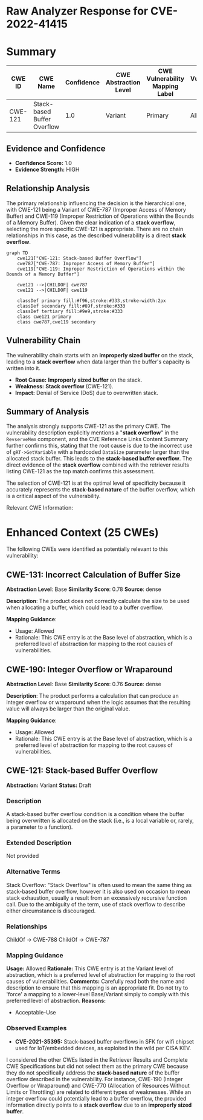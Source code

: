 # Raw Analyzer Response for CVE-2022-41415

# Summary
| CWE ID | CWE Name | Confidence | CWE Abstraction Level | CWE Vulnerability Mapping Label | CWE-Vulnerability Mapping Notes |
|---|---|---|---|---|---|
| CWE-121 | Stack-based Buffer Overflow | 1.0 | Variant | Primary | Allowed |

## Evidence and Confidence

*   **Confidence Score:** 1.0
*   **Evidence Strength:** HIGH

## Relationship Analysis
The primary relationship influencing the decision is the hierarchical one, with CWE-121 being a Variant of CWE-787 (Improper Access of Memory Buffer) and CWE-119 (Improper Restriction of Operations within the Bounds of a Memory Buffer). Given the clear indication of a **stack overflow**, selecting the more specific CWE-121 is appropriate. There are no chain relationships in this case, as the described vulnerability is a direct **stack overflow**.

```mermaid
graph TD
    cwe121["CWE-121: Stack-based Buffer Overflow"]
    cwe787["CWE-787: Improper Access of Memory Buffer"]
    cwe119["CWE-119: Improper Restriction of Operations within the Bounds of a Memory Buffer"]
    
    cwe121 -->|CHILDOF| cwe787
    cwe121 -->|CHILDOF| cwe119
    
    classDef primary fill:#f96,stroke:#333,stroke-width:2px
    classDef secondary fill:#69f,stroke:#333
    classDef tertiary fill:#9e9,stroke:#333
    class cwe121 primary
    class cwe787,cwe119 secondary
```

## Vulnerability Chain
The vulnerability chain starts with an **improperly sized buffer** on the stack, leading to a **stack overflow** when data larger than the buffer's capacity is written into it.
  - **Root Cause:** **Improperly sized buffer** on the stack.
  - **Weakness:** **Stack overflow** (CWE-121).
  - **Impact:** Denial of Service (DoS) due to overwritten stack.

## Summary of Analysis
The analysis strongly supports CWE-121 as the primary CWE. The vulnerability description explicitly mentions a "**stack overflow**" in the `RevserveMem` component, and the CVE Reference Links Content Summary further confirms this, stating that the root cause is due to the incorrect use of `gRT->GetVariable` with a hardcoded `DataSize` parameter larger than the allocated stack buffer. This leads to the **stack-based buffer overflow**. The direct evidence of the **stack overflow** combined with the retriever results listing CWE-121 as the top match confirms this assessment.

The selection of CWE-121 is at the optimal level of specificity because it accurately represents the **stack-based nature** of the buffer overflow, which is a critical aspect of the vulnerability.

Relevant CWE Information:

# Enhanced Context (25 CWEs)
The following CWEs were identified as potentially relevant to this vulnerability:

## CWE-131: Incorrect Calculation of Buffer Size
**Abstraction Level**: Base
**Similarity Score**: 0.78
**Source**: dense

**Description**:
The product does not correctly calculate the size to be used when allocating a buffer, which could lead to a buffer overflow.

**Mapping Guidance**:
- Usage: Allowed
- Rationale: This CWE entry is at the Base level of abstraction, which is a preferred level of abstraction for mapping to the root causes of vulnerabilities.

## CWE-190: Integer Overflow or Wraparound
**Abstraction Level**: Base
**Similarity Score**: 0.76
**Source**: dense

**Description**:
The product performs a calculation that can produce an integer overflow or wraparound when the logic assumes that the resulting value will always be larger than the original value.

**Mapping Guidance**:
- Usage: Allowed
- Rationale: This CWE entry is at the Base level of abstraction, which is a preferred level of abstraction for mapping to the root causes of vulnerabilities.

## CWE-121: Stack-based Buffer Overflow
**Abstraction:** Variant
**Status:** Draft

### Description
A stack-based buffer overflow condition is a condition where the buffer being overwritten is allocated on the stack (i.e., is a local variable or, rarely, a parameter to a function).

### Extended Description
Not provided

### Alternative Terms
Stack Overflow: "Stack Overflow" is often used to mean the same thing as stack-based buffer overflow, however it is also used on occasion to mean stack exhaustion, usually a result from an excessively recursive function call. Due to the ambiguity of the term, use of stack overflow to describe either circumstance is discouraged.

### Relationships
ChildOf -> CWE-788
ChildOf -> CWE-787

### Mapping Guidance
**Usage:** Allowed
**Rationale:** This CWE entry is at the Variant level of abstraction, which is a preferred level of abstraction for mapping to the root causes of vulnerabilities.
**Comments:** Carefully read both the name and description to ensure that this mapping is an appropriate fit. Do not try to 'force' a mapping to a lower-level Base/Variant simply to comply with this preferred level of abstraction.
**Reasons:**
- Acceptable-Use

### Observed Examples
- **CVE-2021-35395:** Stack-based buffer overflows in SFK for wifi chipset used for IoT/embedded devices, as exploited in the wild per CISA KEV.

I considered the other CWEs listed in the Retriever Results and Complete CWE Specifications but did not select them as the primary CWE because they do not specifically address the **stack-based nature** of the buffer overflow described in the vulnerability. For instance, CWE-190 (Integer Overflow or Wraparound) and CWE-770 (Allocation of Resources Without Limits or Throttling) are related to different types of weaknesses. While an integer overflow could potentially lead to a buffer overflow, the provided information directly points to a **stack overflow** due to an **improperly sized buffer**.